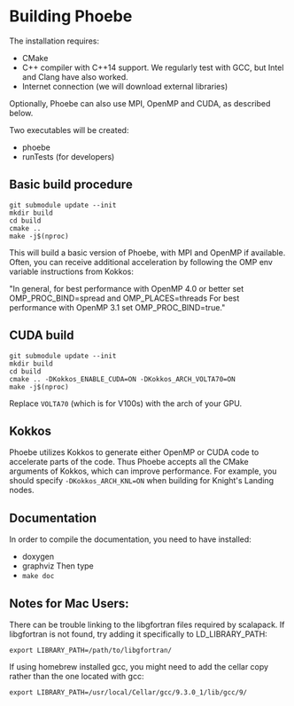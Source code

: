 # Building Phoebe
The installation requires:
* CMake
* C++ compiler with C++14 support. We regularly test with GCC, but Intel and Clang have also worked.
* Internet connection (we will download external libraries)

Optionally, Phoebe can also use MPI, OpenMP and CUDA, as described below.

Two executables will be created:
* phoebe
* runTests (for developers)

## Basic build procedure
```
git submodule update --init
mkdir build
cd build
cmake ..
make -j$(nproc)
```

This will build a basic version of Phoebe, with MPI and OpenMP if available.
Often, you can receive additional acceleration by following the OMP env variable
instructions from Kokkos:

  "In general, for best performance with OpenMP 4.0 or better set OMP_PROC_BIND=spread and OMP_PLACES=threads
  For best performance with OpenMP 3.1 set OMP_PROC_BIND=true."

## CUDA build
```
git submodule update --init
mkdir build
cd build
cmake .. -DKokkos_ENABLE_CUDA=ON -DKokkos_ARCH_VOLTA70=ON
make -j$(nproc)
```
Replace `VOLTA70` (which is for V100s) with the arch of your GPU.

## Kokkos
Phoebe utilizes Kokkos to generate either OpenMP or CUDA code to accelerate parts of the code.
Thus Phoebe accepts all the CMake arguments of Kokkos, which can improve performance.
For example, you should specify `-DKokkos_ARCH_KNL=ON` when building for Knight's Landing nodes.


## Documentation
In order to compile the documentation, you need to have installed:
* doxygen
* graphviz
Then type
* `make doc`


## Notes for Mac Users:
There can be trouble linking to the libgfortran files required by scalapack.
If libgfortran is not found, try adding it specifically to LD_LIBRARY_PATH:
```
export LIBRARY_PATH=/path/to/libgfortran/
```
If using homebrew installed gcc, you might need to add the cellar copy rather than the
one located with gcc:
```
export LIBRARY_PATH=/usr/local/Cellar/gcc/9.3.0_1/lib/gcc/9/
```


